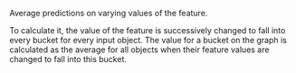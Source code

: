 
Average predictions on varying values of the feature.

To calculate it, the value of the feature is successively changed to fall into every bucket for every input object. The value for a bucket on the graph is calculated as the average for all objects when their feature values are changed to fall into this bucket.
